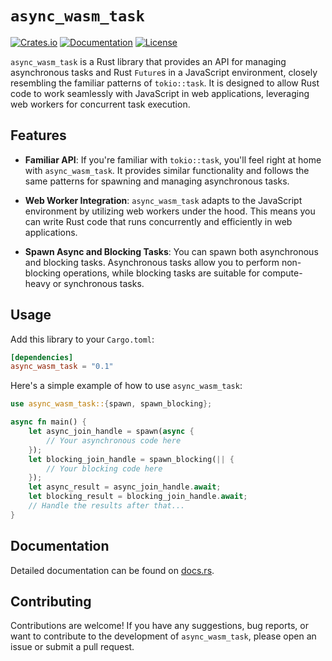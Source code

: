 # `async_wasm_task`

[![Crates.io](https://img.shields.io/crates/v/async_wasm_task.svg)](https://crates.io/crates/async_wasm_task)
[![Documentation](https://docs.rs/async_wasm_task/badge.svg)](https://docs.rs/async_wasm_task)
[![License](https://img.shields.io/crates/l/async_wasm_task.svg)](https://github.com/cunarist/async-wasm-task/blob/main/LICENSE)

`async_wasm_task` is a Rust library that provides an API for managing asynchronous tasks and Rust `Future`s in a JavaScript environment, closely resembling the familiar patterns of `tokio::task`. It is designed to allow Rust code to work seamlessly with JavaScript in web applications, leveraging web workers for concurrent task execution.

## Features

- **Familiar API**: If you're familiar with `tokio::task`, you'll feel right at home with `async_wasm_task`. It provides similar functionality and follows the same patterns for spawning and managing asynchronous tasks.

- **Web Worker Integration**: `async_wasm_task` adapts to the JavaScript environment by utilizing web workers under the hood. This means you can write Rust code that runs concurrently and efficiently in web applications.

- **Spawn Async and Blocking Tasks**: You can spawn both asynchronous and blocking tasks. Asynchronous tasks allow you to perform non-blocking operations, while blocking tasks are suitable for compute-heavy or synchronous tasks.

## Usage

Add this library to your `Cargo.toml`:

```toml
[dependencies]
async_wasm_task = "0.1"
```

Here's a simple example of how to use `async_wasm_task`:

```rust
use async_wasm_task::{spawn, spawn_blocking};

async fn main() {
    let async_join_handle = spawn(async {
        // Your asynchronous code here
    });
    let blocking_join_handle = spawn_blocking(|| {
        // Your blocking code here
    });
    let async_result = async_join_handle.await;
    let blocking_result = blocking_join_handle.await;
    // Handle the results after that...
}
```

## Documentation

Detailed documentation can be found on [docs.rs](https://docs.rs/async_wasm_task).

## Contributing

Contributions are welcome! If you have any suggestions, bug reports, or want to contribute to the development of `async_wasm_task`, please open an issue or submit a pull request.
